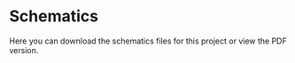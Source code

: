 # Schematics

Here you can download the schematics files for this project or view the PDF version. 
